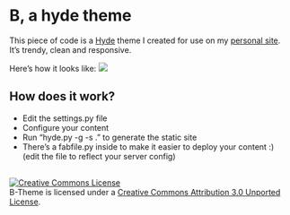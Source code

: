 B, a hyde theme
===============


This piece of code is a [Hyde](https://github.com/lakshmivyas/hyde) theme I created for use on my [personal site](http://beshr.com). It’s trendy, clean and responsive.

Here’s how it looks like:
<img src="http://i.imgur.com/TjMMi.png" style=“width:100%”>


## How does it work? ##
- Edit the settings.py file
- Configure your content
- Run “hyde.py -g -s .” to generate the static site 
- There’s a fabfile.py inside to make it easier to deploy your content :) (edit the file to reflect your server config)


<div style="align:center; margin-top:30px;">
<a rel="license" href="http://creativecommons.org/licenses/by/3.0/deed.en_US"><img alt="Creative Commons License" style="border-width:0" src="http://i.creativecommons.org/l/by/3.0/88x31.png" /></a><br />B-Theme is licensed under a <a rel="license" href="http://creativecommons.org/licenses/by/3.0/deed.en_US">Creative Commons Attribution 3.0 Unported License</a>.</div>